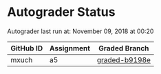 # Autograder Status
Autograder last run at: November 09, 2018 at 00:20

| GitHub ID | Assignment | Graded Branch |
|-----------|------------|---------------|
| mxuch | a5 | [graded-b9198e](https://github.com/Fall2018COMP401-001/a5-mxuch/tree/graded-b9198e) | 

